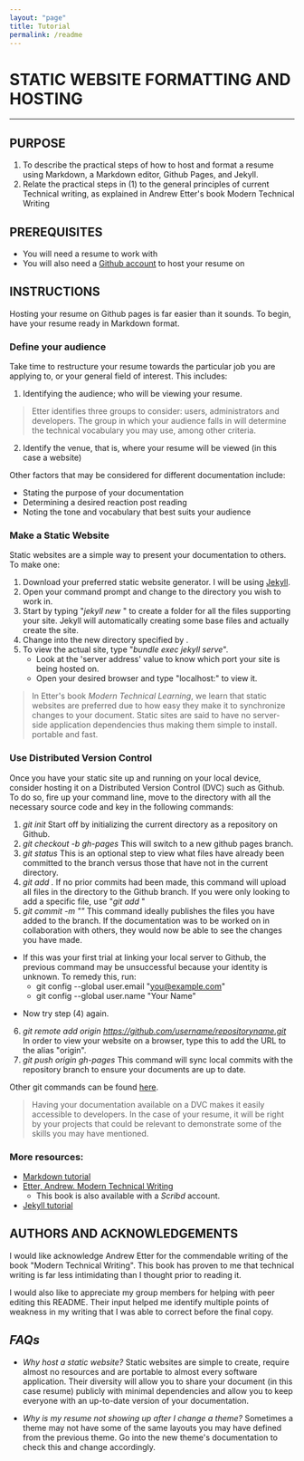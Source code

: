 ```yaml
---
layout: "page"
title: Tutorial
permalink: /readme
---
```


# STATIC WEBSITE FORMATTING AND HOSTING 

---

## PURPOSE

1. To describe the practical steps of how to host and format a resume using Markdown, a Markdown editor, Github Pages, and Jekyll.
2. Relate the practical steps in (1) to the general principles of current Technical writing, as explained in Andrew Etter's book Modern Technical Writing


## PREREQUISITES

- You will need a resume to work with
- You will also need a [Github account](https://github.com/) to host your resume on



## INSTRUCTIONS

Hosting your resume on Github pages is far easier than it sounds. To begin, have your resume ready in Markdown format. 


### Define your audience

Take time to restructure your resume towards the particular job you are applying to, or your general field of interest. This includes:
1. Identifying the audience; who will be viewing your resume.
>Etter identifies three groups to consider: users, administrators and developers. The group in which your audience falls in will determine the technical vocabulary you may use, among other criteria.
2. Identify the venue, that is, where your resume will be viewed (in this case a website)

Other factors that may be considered for different documentation include:
* Stating the purpose of your documentation
* Determining a desired reaction post reading
* Noting the tone and vocabulary that best suits your audience


### Make a Static Website
Static websites are a simple way to present your documentation to others. To make one:
1. Download your preferred static website generator. I will be using [Jekyll](https://jekyllrb.com/docs/installation/).
2. Open your command prompt and change to the directory you wish to work in.
3. Start by typing "*jekyll new <filename>*" to create a folder for all the files supporting your site. Jekyll will automatically creating some base files and actually create the site.
4. Change into the new directory specified by *<filename>*.
5. To view the actual site, type "*bundle exec jekyll serve*".
     * Look at the 'server address' value to know which port your site is being hosted on.
     * Open your desired browser and type "localhost:<port>" to view it.
    
>In Etter's book _Modern Technical Learning_, we learn that static websites are preferred due to how easy they make it to synchronize changes to your document. Static sites are said to have no server-side application dependencies thus making them simple to install. portable and fast.



### Use Distributed Version Control
Once you have your static site up and running on your local device, consider hosting it on a Distributed Version Control (DVC) such as Github. To do so, fire up your command line, move to the directory with all the necessary source code and key in the following commands:
1. *git init*
	Start off by initializing the current directory as a repository on Github.
2. *git checkout -b gh-pages*
	This will switch to a new github pages branch.
3. *git status*
	This is an optional step to view what files have already been committed to the branch versus those that have not in the current directory.
4. *git add .* 
	If no prior commits had been made, this command will upload all files in the directory to the Github branch. If you were only looking to add a specific file, use "*git add <filename>*"
5. *git commit -m "<comment>"*
	This command ideally publishes the files you have added to the branch. If the documentation was to be worked on in collaboration with others, they would now be able to see the changes you have made.
* If this was your first trial at linking your local server to Github, the previous command may be unsuccessful because your identity is unknown. To remedy this, run:
  * git config --global user.email "you@example.com"
  * git config --global user.name "Your Name"
- Now try step (4) again.
6. *git remote add origin <https://github.com/username/repositoryname.git>*
	In order to view your website on a browser, type this to add the URL to the alias "origin".
7. *git push origin gh-pages*
	This command will sync local commits with the repository branch to ensure your documents are up to date.


 Other git commands can be found [here](https://education.github.com/git-cheat-sheet-education.pdf).

	
>Having your documentation available on a DVC makes it easily accessible to developers. In the case of your resume, it will be right by your projects that could be relevant to demonstrate some of the skills you may have mentioned. 


### More resources:

* [Markdown tutorial](https://www.markdowntutorial.com/)
* [Etter, Andrew. Modern Technical Writing](https://www.amazon.ca/Modern-Technical-Writing-Introduction-Documentation-ebook/dp/B01A2QL9SS)
  * This book is also available with a *Scribd* account.
* [Jekyll tutorial](https://youtube.com/playlist?list=PLLAZ4kZ9dFpOPV5C5Ay0pHaa0RJFhcmcB)


## AUTHORS AND ACKNOWLEDGEMENTS

 I would like acknowledge Andrew Etter for the commendable writing of the book "Modern Technical Writing". This book has proven to me that technical writing is far less intimidating than I thought prior to reading it.
  
 I would also like to appreciate my group members for helping with peer editing this README. Their input helped me identify multiple points of weakness in my writing that I was able to correct before the final copy.


## *FAQs*

- _Why host a static website?_
Static websites are simple to create, require almost no resources and are portable to almost every software application. Their diversity will allow you to share your document (in this case resume) publicly with minimal dependencies and allow you to keep everyone with an up-to-date version of your documentation.

- _Why is my resume not showing up after I change a theme?_ 
Sometimes a theme may not have some of the same layouts you may have defined from the previous theme. Go into the new theme's documentation to check this and change accordingly.

